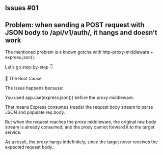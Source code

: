 ## Issues #01
## Problem: when sending a POST request with JSON body to /api/v1/auth/, it hangs and doesn’t work
The mentioned problem is a known gotcha with http-proxy-middleware + express.json().

Let’s go step-by-step 👇

🧩 The Root Cause

The issue happens because:

You used app.use(express.json()) before the proxy middleware.

That means Express consumes (reads) the request body stream to parse JSON and populate req.body.

But when the request reaches the proxy middleware, the original raw body stream is already consumed, and the proxy cannot forward it to the target service.

As a result, the proxy hangs indefinitely, since the target never receives the expected request body.